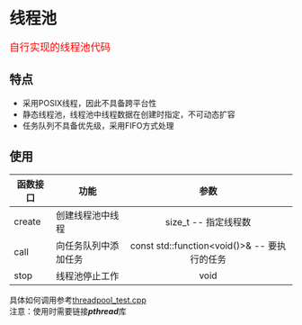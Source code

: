 # 线程池
<font color = red size = 4>自行实现的线程池代码</font>   

## 特点
* 采用POSIX线程，因此不具备跨平台性
* 静态线程池，线程池中线程数据在创建时指定，不可动态扩容
* 任务队列不具备优先级，采用FIFO方式处理

## 使用
| 函数接口 | 功能 | 参数 |
| --- | --- | :---: |
| create | 创建线程池中线程 | size_t -- 指定线程数 |
| call | 向任务队列中添加任务 | const std::function<void()>& -- 要执行的任务 |
| stop | 线程池停止工作 | void |  

具体如何调用参考[threadpool_test.cpp](/examples/threadpool/threadpool_test.cpp)  
注意：使用时需要链接***pthread***库

